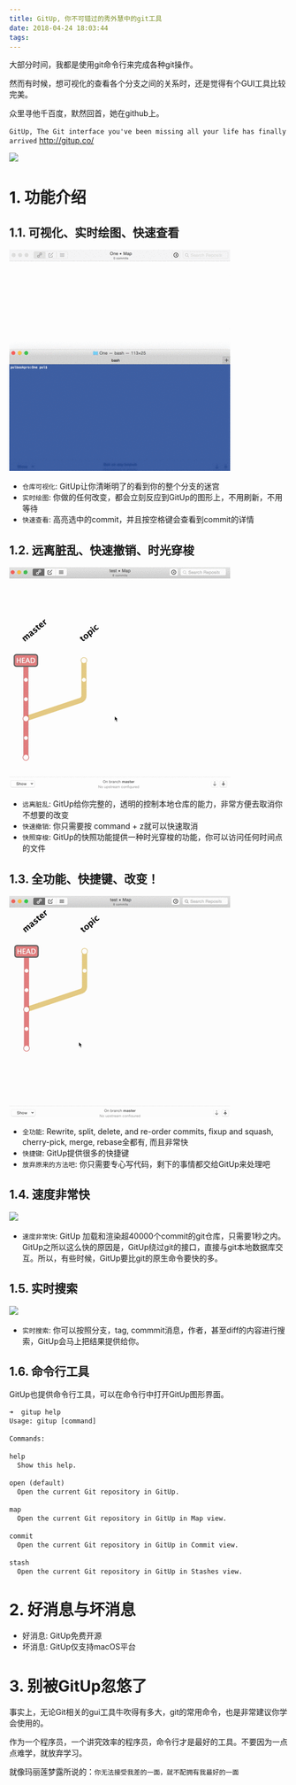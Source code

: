 ```yaml
---
title: GitUp, 你不可错过的秀外慧中的git工具
date: 2018-04-24 18:03:44
tags:
---
```


大部分时间，我都是使用git命令行来完成各种git操作。

然而有时候，想可视化的查看各个分支之间的关系时，还是觉得有个GUI工具比较完美。

众里寻他千百度，默然回首，她在github上。

`GitUp, The Git interface you've been missing all your life has finally arrived` http://gitup.co/

![](/images/20180424180658_8xeyJO_Screenshot.jpeg)


# 1. 功能介绍

## 1.1. 可视化、实时绘图、快速查看

![](../images/map.gif)

- `仓库可视化`: GitUp让你清晰明了的看到你的整个分支的迷宫
- `实时绘图`: 你做的任何改变，都会立刻反应到GitUp的图形上，不用刷新，不用等待
- `快速查看`: 高亮选中的commit，并且按空格键会查看到commit的详情

## 1.2. 远离脏乱、快速撤销、时光穿梭

![](../images/snapshots.gif)

- `远离脏乱`: GitUp给你完整的，透明的控制本地仓库的能力，非常方便去取消你不想要的改变
- `快速撤销`: 你只需要按 command + z就可以快速取消
- `快照穿梭`: GitUp的快照功能提供一种时光穿梭的功能，你可以访问任何时间点的文件


## 1.3. 全功能、快捷键、改变！

![](../images/editing.gif)

- `全功能`: Rewrite, split, delete, and re-order commits, fixup and squash, cherry-pick, merge, rebase全都有, 而且非常快
- `快捷键`: GitUp提供很多的快捷键
- `放弃原来的方法吧`: 你只需要专心写代码，剩下的事情都交给GitUp来处理吧

## 1.4. 速度非常快

![](/images/20180424203917_Wl9aRw_Screenshot.jpeg)

- `速度非常快`: GitUp 加载和渲染超40000个commit的git仓库，只需要1秒之内。GitUp之所以这么快的原因是，GitUp绕过git的接口，直接与git本地数据库交互。所以，有些时候，GitUp要比git的原生命令要快的多。

## 1.5. 实时搜索

![](/images/20180424204319_6aEPUe_Screenshot.jpeg)

- `实时搜索`: 你可以按照分支，tag, commmit消息，作者，甚至diff的内容进行搜索，GitUp会马上把结果提供给你。


## 1.6. 命令行工具

GitUp也提供命令行工具，可以在命令行中打开GitUp图形界面。

```
➜  gitup help
Usage: gitup [command]

Commands:

help
  Show this help.

open (default)
  Open the current Git repository in GitUp.

map
  Open the current Git repository in GitUp in Map view.

commit
  Open the current Git repository in GitUp in Commit view.

stash
  Open the current Git repository in GitUp in Stashes view.
```



# 2. 好消息与坏消息

- 好消息: GitUp免费开源
- 坏消息: GitUp仅支持macOS平台

# 3. 别被GitUp忽悠了

事实上，无论Git相关的gui工具牛吹得有多大，git的常用命令，也是非常建议你学会使用的。

作为一个程序员，一个讲究效率的程序员，命令行才是最好的工具。不要因为一点点难学，就放弃学习。

就像玛丽莲梦露所说的：`你无法接受我差的一面，就不配拥有我最好的一面`